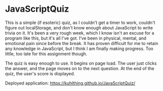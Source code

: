 # JavaScriptQuiz

This is a simple (if esoteric) quiz, as I couldn't get a timer to work, couldn't figure out localStorage, and don't know enough about JavaScript to write trivia on it. It's been a very rough week, which I know isn't an excuse for a program like this, but it's all I've got. I've been in physical, mental, and emotional pain since before the break. It has proven difficult for me to retain any knowledge in JavaScript, but I think I am finally making progress. Too little, too late for this assignment though. 

The quiz is easy enough to use. It begins on page load. The user just clicks the answer, and the page moves on to the next question. At the end of the quiz, the user's score is displayed.

Deployed application: https://kuhlthing.github.io/JavaScriptQuiz/
